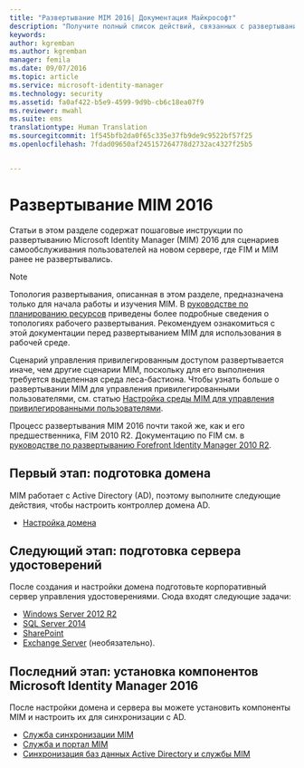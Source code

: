 ```yaml
---
title: "Развертывание MIM 2016| Документация Майкрософт"
description: "Получите полный список действий, связанных с развертыванием Microsoft Identity Manager 2016 — от подготовки среды до настройки порталов."
keywords: 
author: kgremban
ms.author: kgremban
manager: femila
ms.date: 09/07/2016
ms.topic: article
ms.service: microsoft-identity-manager
ms.technology: security
ms.assetid: fa0af422-b5e9-4599-9d9b-cb6c18ea07f9
ms.reviewer: mwahl
ms.suite: ems
translationtype: Human Translation
ms.sourcegitcommit: 1f545bfb2da0f65c335e37fb9de9c9522bf57f25
ms.openlocfilehash: 7fdad09650af245157264778d2732ac4327f25b5


---
```


# <a name="deploy-mim-2016"></a>Развертывание MIM 2016
Статьи в этом разделе содержат пошаговые инструкции по развертыванию Microsoft Identity Manager (MIM) 2016 для сценариев самообслуживания пользователей на новом сервере, где FIM и MIM ранее не развертывались.

> [!NOTE]
> Топология развертывания, описанная в этом разделе, предназначена только для начала работы и изучения MIM.  В [руководстве по планированию ресурсов](/microsoft-identity-manager/plan-design/capacity-planning-guide) приведены более подробные сведения о топологиях рабочего развертывания.  Рекомендуем ознакомиться с этой документации перед развертыванием MIM для использования в рабочей среде.

Сценарий управления привилегированным доступом развертывается иначе, чем другие сценарии MIM, поскольку для его выполнения требуется выделенная среда леса-бастиона.  Чтобы узнать больше о развертывании MIM для управления привилегированными пользователями, см. статью [Настройка среды MIM для управления привилегированными пользователями](/microsoft-identity-manager/pam/configuring-mim-environment-for-pam).

Процесс развертывания MIM 2016 почти такой же, как и его предшественника, FIM 2010 R2. Документацию по FIM см. в [руководстве по развертыванию Forefront Identity Manager 2010 R2](https://technet.microsoft.com/library/jj134310).

## <a name="first-prepare-a-domain"></a>Первый этап: подготовка домена
MIM работает с Active Directory (AD), поэтому выполните следующие действия, чтобы настроить контроллер домена AD.
- [Настройка домена](preparing-domain.md)

## <a name="next-prepare-an-identity-management-server"></a>Следующий этап: подготовка сервера удостоверений
После создания и настройки домена подготовьте корпоративный сервер управления удостоверениями. Сюда входят следующие задачи:
- [Windows Server 2012 R2](prepare-server-ws2012r2.md)
- [SQL Server 2014](prepare-server-sql2014.md)
- [SharePoint](prepare-server-sharepoint.md)
- [Exchange Server](prepare-server-exchange.md) (необязательно).

## <a name="finally-install-microsoft-identity-manager-2016-components"></a>Последний этап: установка компонентов Microsoft Identity Manager 2016
После настройки домена и сервера вы можете установить компоненты MIM и настроить их для синхронизации с AD.
- [Служба синхронизации MIM](install-mim-sync.md)
- [Служба и портал MIM](install-mim-service-portal.md)
- [Синхронизация баз данных Active Directory и службы MIM](install-mim-sync-ad-service.md)



<!--HONumber=Nov16_HO2-->


